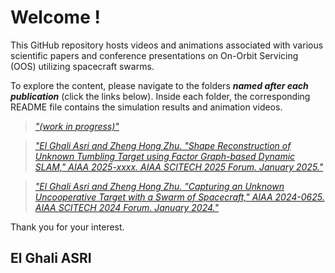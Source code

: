 # Welcome !

This GitHub repository hosts videos and animations associated with various scientific papers and conference presentations on On-Orbit Servicing (OOS) utilizing spacecraft swarms.

To explore the content, please navigate to the folders ***named after each publication*** (click the links below). Inside each folder, the corresponding README file contains the simulation results and animation videos.

>[_"(work in progress)"_](https://github.com/Pontmousse/Spacecraft-Swarm-OOS/tree/main/Spacecraft%20Swarming%20for%20Tumbling%20Target%20Capture%20with%20Decentralized%20Behavioral%20Control%20(3D%20version))

>[_"El Ghali Asri and Zheng Hong Zhu. "Shape Reconstruction of Unknown Tumbling Target using Factor Graph-based Dynamic SLAM," AIAA 2025-xxxx. AIAA SCITECH 2025 Forum. January 2025."_](https://github.com/Pontmousse/Spacecraft-Swarm-OOS/tree/main/Shape%20Reconstruction%20of%20Unknown%20Tumbling%20Target%20using%20Factor%20Graph-based%20Dynamic%20SLAM)

>[_"El Ghali Asri and Zheng Hong Zhu. "Capturing an Unknown Uncooperative Target with a Swarm of Spacecraft," AIAA 2024-0625. AIAA SCITECH 2024 Forum. January 2024."_](https://github.com/Pontmousse/Spacecraft-Swarm-OOS/tree/main/Capturing%20an%20Unknown%20Uncooperative%20Target%20with%20a%20Swarm%20of%20Spacecraft%20(2D%20version))

Thank you for your interest.

## El Ghali ASRI
